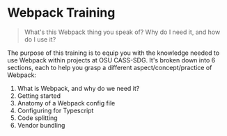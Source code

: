 # Webpack Training

> What's this Webpack thing you speak of? Why do I need it, and how do I use it?

The purpose of this training is to equip you with the knowledge needed to use Webpack within projects at OSU CASS-SDG. It's broken down into 6 sections, each to help you grasp a different aspect/concept/practice of Webpack:

1. What is Webpack, and why do we need it?
2. Getting started
3. Anatomy of a Webpack config file
4. Configuring for Typescript
5. Code splitting
6. Vendor bundling
